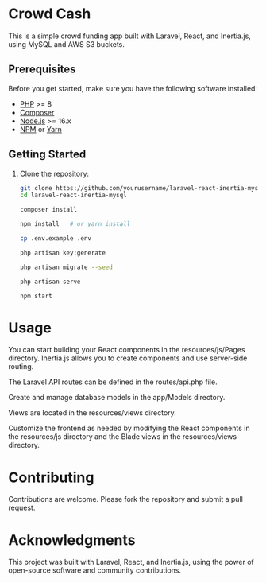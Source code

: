 # Crowd Cash

This is a simple crowd funding app built with Laravel, React, and Inertia.js, using MySQL and AWS S3 buckets.

## Prerequisites

Before you get started, make sure you have the following software installed:

-   [PHP](https://www.php.net/downloads.php) >= 8
-   [Composer](https://getcomposer.org/download/)
-   [Node.js](https://nodejs.org/) >= 16.x
-   [NPM](https://www.npmjs.com/) or [Yarn](https://yarnpkg.com/)

## Getting Started

1. Clone the repository:

    ```bash
    git clone https://github.com/yourusername/laravel-react-inertia-mysql.git
    cd laravel-react-inertia-mysql

    composer install

    npm install   # or yarn install

    cp .env.example .env

    php artisan key:generate

    php artisan migrate --seed

    php artisan serve

    npm start
    ```

# Usage

You can start building your React components in the resources/js/Pages directory. Inertia.js allows you to create components and use server-side routing.

The Laravel API routes can be defined in the routes/api.php file.

Create and manage database models in the app/Models directory.

Views are located in the resources/views directory.

Customize the frontend as needed by modifying the React components in the resources/js directory and the Blade views in the resources/views directory.

# Contributing

Contributions are welcome. Please fork the repository and submit a pull request.

# Acknowledgments

This project was built with Laravel, React, and Inertia.js, using the power of open-source software and community contributions.
